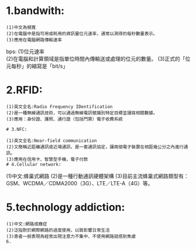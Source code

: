 # 1.bandwith:

    (1)中文為頻寬
    (2)在電腦中是指可用或耗用的資訊量位元速率，通常以測得的每秒數量表示。
    (3)應用在電腦網路傳輸速率   
 
 bps:
  (1)位元速率          
  (2)在電腦和計算領域是指單位時間內傳輸送或處理的位元的數量。
  (3)正式的「位元每秒」的縮寫是「bit/s」 
# 2.RFID:
 ```
 (1)英文全名:Radio Frequency IDentification     
 (2)是一種無線通訊技術，可以通過無線電訊號識別特定目標並讀寫相關數據。
 (3)應用：身份證、護照、通行證（包括門票）電子收費系統
 
# 3.NFC:
     
 (1)英文全名:Near-field communication        
 (2)又簡稱近距離通訊或近場通訊，是一套通訊協定，讓兩個電子裝置在相距幾公分之內進行通訊。
 (3)應用在信用卡、智慧型手機，電子付款
# 4.Cellular network:
 ```
 (1)中文:蜂巢式網路
 (2)是一種行動通訊硬體架構
 (3)目前主流蜂巢式網路類型有：GSM、WCDMA／CDMA2000（3G）、LTE／LTE-A（4G）等。
# 5.technology addiction:
 ```
 (1)中文:網路成癮症
 (2)泛指對於網際網路的過度使用，以致影響日常生活
 (3)患者一般表現為經常出現注意力不集中、不使用網路就感到焦慮
6. 
